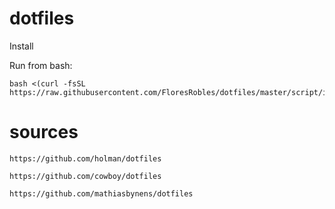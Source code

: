# dotfiles
Install

Run from bash:
```
bash <(curl -fsSL https://raw.githubusercontent.com/FloresRobles/dotfiles/master/script/install)
```

# sources

`https://github.com/holman/dotfiles`

`https://github.com/cowboy/dotfiles`

`https://github.com/mathiasbynens/dotfiles`
